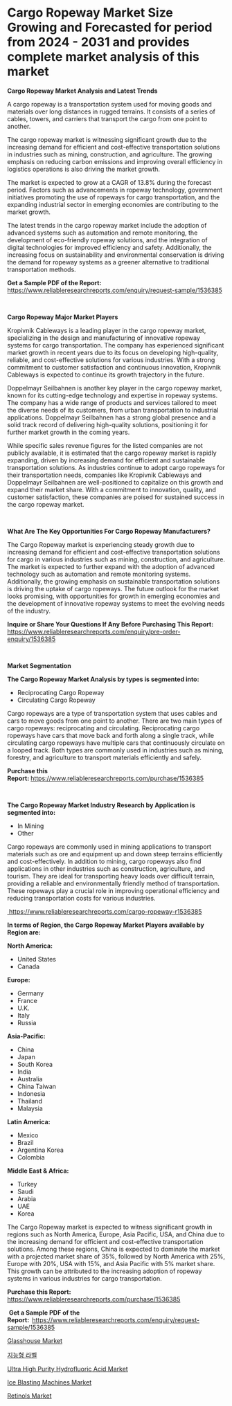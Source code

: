 <p><h1>Cargo Ropeway Market Size Growing and Forecasted for period from 2024 - 2031 and provides complete market analysis of this market</h1></p><p><strong>Cargo Ropeway Market Analysis and Latest Trends</strong></p>
<p><p>A cargo ropeway is a transportation system used for moving goods and materials over long distances in rugged terrains. It consists of a series of cables, towers, and carriers that transport the cargo from one point to another.</p><p>The cargo ropeway market is witnessing significant growth due to the increasing demand for efficient and cost-effective transportation solutions in industries such as mining, construction, and agriculture. The growing emphasis on reducing carbon emissions and improving overall efficiency in logistics operations is also driving the market growth.</p><p>The market is expected to grow at a CAGR of 13.8% during the forecast period. Factors such as advancements in ropeway technology, government initiatives promoting the use of ropeways for cargo transportation, and the expanding industrial sector in emerging economies are contributing to the market growth.</p><p>The latest trends in the cargo ropeway market include the adoption of advanced systems such as automation and remote monitoring, the development of eco-friendly ropeway solutions, and the integration of digital technologies for improved efficiency and safety. Additionally, the increasing focus on sustainability and environmental conservation is driving the demand for ropeway systems as a greener alternative to traditional transportation methods.</p></p>
<p><strong>Get a Sample PDF of the Report:&nbsp;</strong> <a href="https://www.reliableresearchreports.com/enquiry/request-sample/1536385">https://www.reliableresearchreports.com/enquiry/request-sample/1536385</a></p>
<p>&nbsp;</p>
<p><strong>Cargo Ropeway Major Market Players</strong></p>
<p><p>Kropivnik Cableways is a leading player in the cargo ropeway market, specializing in the design and manufacturing of innovative ropeway systems for cargo transportation. The company has experienced significant market growth in recent years due to its focus on developing high-quality, reliable, and cost-effective solutions for various industries. With a strong commitment to customer satisfaction and continuous innovation, Kropivnik Cableways is expected to continue its growth trajectory in the future.</p><p>Doppelmayr Seilbahnen is another key player in the cargo ropeway market, known for its cutting-edge technology and expertise in ropeway systems. The company has a wide range of products and services tailored to meet the diverse needs of its customers, from urban transportation to industrial applications. Doppelmayr Seilbahnen has a strong global presence and a solid track record of delivering high-quality solutions, positioning it for further market growth in the coming years.</p><p>While specific sales revenue figures for the listed companies are not publicly available, it is estimated that the cargo ropeway market is rapidly expanding, driven by increasing demand for efficient and sustainable transportation solutions. As industries continue to adopt cargo ropeways for their transportation needs, companies like Kropivnik Cableways and Doppelmayr Seilbahnen are well-positioned to capitalize on this growth and expand their market share. With a commitment to innovation, quality, and customer satisfaction, these companies are poised for sustained success in the cargo ropeway market.</p></p>
<p>&nbsp;</p>
<p><strong>What Are The Key Opportunities For Cargo Ropeway Manufacturers?</strong></p>
<p><p>The Cargo Ropeway market is experiencing steady growth due to increasing demand for efficient and cost-effective transportation solutions for cargo in various industries such as mining, construction, and agriculture. The market is expected to further expand with the adoption of advanced technology such as automation and remote monitoring systems. Additionally, the growing emphasis on sustainable transportation solutions is driving the uptake of cargo ropeways. The future outlook for the market looks promising, with opportunities for growth in emerging economies and the development of innovative ropeway systems to meet the evolving needs of the industry.</p></p>
<p><strong>Inquire or Share Your Questions If Any Before Purchasing This Report:</strong> <a href="https://www.reliableresearchreports.com/enquiry/pre-order-enquiry/1536385">https://www.reliableresearchreports.com/enquiry/pre-order-enquiry/1536385</a></p>
<p>&nbsp;</p>
<p><strong>Market Segmentation</strong></p>
<p><strong>The Cargo Ropeway Market Analysis by types is segmented into:</strong></p>
<p><ul><li>Reciprocating Cargo Ropeway</li><li>Circulating Cargo Ropeway</li></ul></p>
<p><p>Cargo ropeways are a type of transportation system that uses cables and cars to move goods from one point to another. There are two main types of cargo ropeways: reciprocating and circulating. Reciprocating cargo ropeways have cars that move back and forth along a single track, while circulating cargo ropeways have multiple cars that continuously circulate on a looped track. Both types are commonly used in industries such as mining, forestry, and agriculture to transport materials efficiently and safely.</p></p>
<p><strong>Purchase this Report:&nbsp;</strong><a href="https://www.reliableresearchreports.com/purchase/1536385">https://www.reliableresearchreports.com/purchase/1536385</a></p>
<p>&nbsp;</p>
<p><strong>The Cargo Ropeway Market Industry Research by Application is segmented into:</strong></p>
<p><ul><li>In Mining</li><li>Other</li></ul></p>
<p><p>Cargo ropeways are commonly used in mining applications to transport materials such as ore and equipment up and down steep terrains efficiently and cost-effectively. In addition to mining, cargo ropeways also find applications in other industries such as construction, agriculture, and tourism. They are ideal for transporting heavy loads over difficult terrain, providing a reliable and environmentally friendly method of transportation. These ropeways play a crucial role in improving operational efficiency and reducing transportation costs for various industries.</p></p>
<p><a href="https://www.reliableresearchreports.com/cargo-ropeway-r1536385">&nbsp;https://www.reliableresearchreports.com/cargo-ropeway-r1536385</a></p>
<p><strong>In terms of Region, the Cargo Ropeway Market Players available by Region are:</strong></p>
<p>
    <p> <strong> North America: </strong>
        <ul>
            <li>United States</li>
            <li>Canada</li>
        </ul>
        </p> 
    <p> <strong> Europe: </strong>
        <ul>
            <li>Germany</li>
            <li>France</li>
            <li>U.K.</li>
            <li>Italy</li>
            <li>Russia</li>
        </ul>
        </p> 
    <p> <strong> Asia-Pacific: </strong>
        <ul>
            <li>China</li>
            <li>Japan</li>
            <li>South Korea</li>
            <li>India</li>
            <li>Australia</li>
            <li>China Taiwan</li>
            <li>Indonesia</li>
            <li>Thailand</li>
            <li>Malaysia</li>
        </ul>
        </p> 
    <p> <strong> Latin America: </strong>
        <ul>
            <li>Mexico</li>
            <li>Brazil</li>
            <li>Argentina Korea</li>
            <li>Colombia</li>
        </ul>
        </p> 
    <p> <strong> Middle East & Africa: </strong>
        <ul>
            <li>Turkey</li>
            <li>Saudi</li>
            <li>Arabia</li>
            <li>UAE</li>
            <li>Korea</li>
        </ul>
    </p>
    </p>
<p><p>The Cargo Ropeway market is expected to witness significant growth in regions such as North America, Europe, Asia Pacific, USA, and China due to the increasing demand for efficient and cost-effective transportation solutions. Among these regions, China is expected to dominate the market with a projected market share of 35%, followed by North America with 25%, Europe with 20%, USA with 15%, and Asia Pacific with 5% market share. This growth can be attributed to the increasing adoption of ropeway systems in various industries for cargo transportation.</p></p>
<p><strong>Purchase this Report: </strong><a href="https://www.reliableresearchreports.com/purchase/1536385">https://www.reliableresearchreports.com/purchase/1536385</a></p>
<p>&nbsp;<strong>Get a Sample PDF of the Report:&nbsp;&nbsp;</strong><a href="https://www.reliableresearchreports.com/enquiry/request-sample/1536385">https://www.reliableresearchreports.com/enquiry/request-sample/1536385</a></p>
<p><strong></strong></p>
<p><p><a href="https://github.com/jhcraigie/Market-Research-Report-List-3/blob/main/glasshouse-market.md">Glasshouse Market</a></p><p><a href="https://github.com/Elenrrera7685/Market-Research-Report-List-1/blob/main/411433626429.md">지능형 라벨</a></p><p><a href="https://issuu.com/reportprime-2/docs/ultra-high-purity-hydrofluoric-acid-market-size-20">Ultra High Purity Hydrofluoric Acid Market</a></p><p><a href="https://github.com/sonuprakash1/Market-Research-Report-List-2/blob/main/ice-blasting-machines-market.md">Ice Blasting Machines Market</a></p><p><a href="https://issuu.com/reportprime-2/docs/retinols-market-size-2030.pptx">Retinols Market</a></p></p>